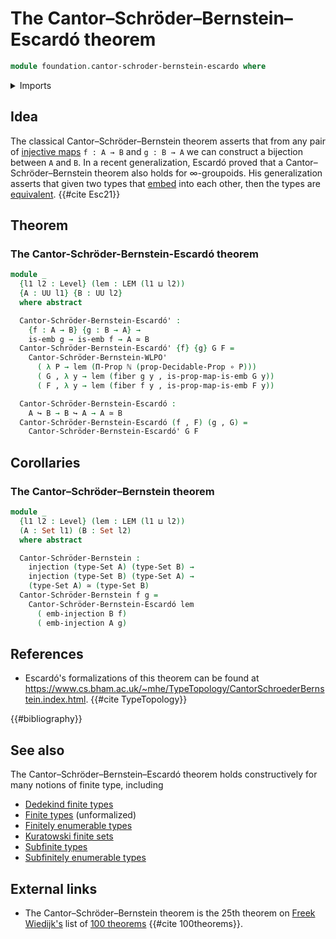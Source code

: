 # The Cantor–Schröder–Bernstein–Escardó theorem

```agda
module foundation.cantor-schroder-bernstein-escardo where
```

<details><summary>Imports</summary>

```agda
open import elementary-number-theory.natural-numbers

open import foundation.cantor-schroder-bernstein-decidable-embeddings
open import foundation.decidable-propositions
open import foundation.dependent-pair-types
open import foundation.function-types
open import foundation.injective-maps
open import foundation.law-of-excluded-middle
open import foundation.propositions
open import foundation.universe-levels

open import foundation-core.embeddings
open import foundation-core.equivalences
open import foundation-core.fibers-of-maps
open import foundation-core.propositional-maps
open import foundation-core.sets
```

</details>

## Idea

The classical Cantor–Schröder–Bernstein theorem asserts that from any pair of
[injective maps](foundation-core.injective-maps.md) `f : A → B` and `g : B → A`
we can construct a bijection between `A` and `B`. In a recent generalization,
Escardó proved that a Cantor–Schröder–Bernstein theorem also holds for
∞-groupoids. His generalization asserts that given two types that
[embed](foundation-core.embeddings.md) into each other, then the types are
[equivalent](foundation-core.equivalences.md). {{#cite Esc21}}

## Theorem

### The Cantor-Schröder-Bernstein-Escardó theorem

```agda
module _
  {l1 l2 : Level} (lem : LEM (l1 ⊔ l2))
  {A : UU l1} {B : UU l2}
  where abstract

  Cantor-Schröder-Bernstein-Escardó' :
    {f : A → B} {g : B → A} →
    is-emb g → is-emb f → A ≃ B
  Cantor-Schröder-Bernstein-Escardó' {f} {g} G F =
    Cantor-Schröder-Bernstein-WLPO'
      ( λ P → lem (Π-Prop ℕ (prop-Decidable-Prop ∘ P)))
      ( G , λ y → lem (fiber g y , is-prop-map-is-emb G y))
      ( F , λ y → lem (fiber f y , is-prop-map-is-emb F y))

  Cantor-Schröder-Bernstein-Escardó :
    A ↪ B → B ↪ A → A ≃ B
  Cantor-Schröder-Bernstein-Escardó (f , F) (g , G) =
    Cantor-Schröder-Bernstein-Escardó' G F
```

## Corollaries

### The Cantor–Schröder–Bernstein theorem

```agda
module _
  {l1 l2 : Level} (lem : LEM (l1 ⊔ l2))
  (A : Set l1) (B : Set l2)
  where abstract

  Cantor-Schröder-Bernstein :
    injection (type-Set A) (type-Set B) →
    injection (type-Set B) (type-Set A) →
    (type-Set A) ≃ (type-Set B)
  Cantor-Schröder-Bernstein f g =
    Cantor-Schröder-Bernstein-Escardó lem
      ( emb-injection B f)
      ( emb-injection A g)
```

## References

- Escardó's formalizations of this theorem can be found at
  <https://www.cs.bham.ac.uk/~mhe/TypeTopology/CantorSchroederBernstein.index.html>.
  {{#cite TypeTopology}}

{{#bibliography}}

## See also

The Cantor–Schröder–Bernstein–Escardó theorem holds constructively for many
notions of finite type, including

- [Dedekind finite types](univalent-combinatorics.dedekind-finite-types.md)
- [Finite types](univalent-combinatorics.finite-types.md) (unformalized)
- [Finitely enumerable types](univalent-combinatorics.finitely-enumerable-types.md)
- [Kuratowski finite sets](univalent-combinatorics.kuratowski-finite-sets.md)
- [Subfinite types](univalent-combinatorics.subfinite-types.md)
- [Subfinitely enumerable types](univalent-combinatorics.subfinitely-enumerable-types.md)

## External links

- The Cantor–Schröder–Bernstein theorem is the 25th theorem on
  [Freek Wiedijk's](http://www.cs.ru.nl/F.Wiedijk/) list of
  [100 theorems](literature.100-theorems.md) {{#cite 100theorems}}.

